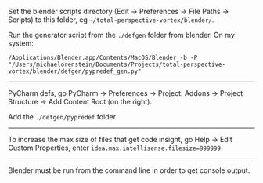 Set the blender scripts directory (Edit -> Preferences -> File Paths -> Scripts) to this folder, eg `~/total-perspective-vortex/blender/`.

Run the generator script from the `./defgen` folder from blender. On my system:

`/Applications/Blender.app/Contents/MacOS/Blender -b -P "/Users/michaelorenstein/Documents/Projects/total-perspective-vortex/blender/defgen/pypredef_gen.py"`

---

PyCharm defs, go PyCharm -> Preferences -> Project: Addons -> Project Structure -> Add Content Root (on the right).

Add the `./defgen/pypredef` folder.

---

To increase the max size of files that get code insight, go Help -> Edit Custom Properties, enter `idea.max.intellisense.filesize=999999`

---

Blender must be run from the command line in order to get console output.
